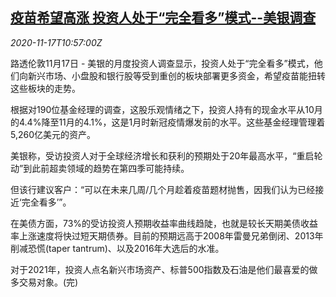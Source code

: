 <!--1605612197000-->
[疫苗希望高涨 投资人处于“完全看多”模式--美银调查](https://cn.reuters.com/article/markets-bofa-survey-1117-tues-idCNKBS27X15P)
------

<div><i>2020-11-17T10:57:00Z</i></div><p>路透伦敦11月17日 - 美银的月度投资人调查显示，投资人处于“完全看多”模式，他们向新兴市场、小盘股和银行股等受到重创的板块部署更多资金，希望疫苗能扭转这些板块的走势。</p><p>根据对190位基金经理的调查，这股乐观情绪之下，投资人持有的现金水平从10月的4.4%降至11月的4.1%，这是1月时新冠疫情爆发前的水平。这些基金经理管理着5,260亿美元的资产。</p><p>美银称，受访投资人对于全球经济增长和获利的预期处于20年最高水平，“重启轮动”到此前超卖领域的趋势在第四季可能持续。</p><p>但该行建议客户：“可以在未来几周/几个月趁着疫苗题材抛售，因我们认为已经接近‘完全看多’”。</p><p>在美债方面，73%的受访投资人预期收益率曲线趋陡，也就是较长天期美债收益率上涨速度将快过短天期债券。目前的预期远高于2008年雷曼兄弟倒闭、2013年削减恐慌(taper tantrum)、以及2016年大选后的水准。</p><p>对于2021年，投资人点名新兴市场资产、标普500指数及石油是他们最喜爱的做多交易对象。(完)</p>
